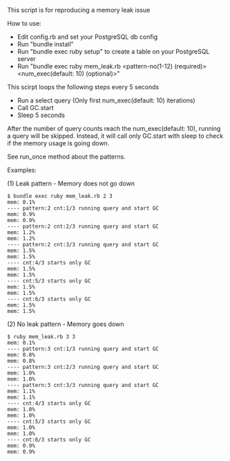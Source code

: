 This script is for reproducing a memory leak issue

How to use:
  - Edit config.rb and set your PostgreSQL db config
  - Run "bundle install"
  - Run "bundle exec ruby setup" to create a table on your PostgreSQL server
  - Run "bundle exec ruby mem_leak.rb <pattern-no(1-12) (required)> <num_exec(default: 10) (optional)>"

This scirpt loops the following steps every 5 seconds
- Run a select query (Only first num_exec(default: 10) iterations)
- Call GC.start
- Sleep 5 seconds

After the number of query counts reach the num_exec(default: 10), running a query will be skipped.
Instead, it will call only GC.start with sleep to check if the memory usage is going down.

See run_once method about the patterns.

Examples:

(1) Leak pattern - Memory does not go down
```
$ bundle exec ruby mem_leak.rb 2 3
mem: 0.1%
---- pattern:2 cnt:1/3 running query and start GC
mem: 0.9%
mem: 0.9%
---- pattern:2 cnt:2/3 running query and start GC
mem: 1.2%
mem: 1.2%
---- pattern:2 cnt:3/3 running query and start GC
mem: 1.5%
mem: 1.5%
---- cnt:4/3 starts only GC
mem: 1.5%
mem: 1.5%
---- cnt:5/3 starts only GC
mem: 1.5%
mem: 1.5%
---- cnt:6/3 starts only GC
mem: 1.5%
mem: 1.5%
```

(2) No leak pattern - Memory goes down
```
$ ruby mem_leak.rb 3 3
mem: 0.1%
---- pattern:3 cnt:1/3 running query and start GC
mem: 0.8%
mem: 0.8%
---- pattern:3 cnt:2/3 running query and start GC
mem: 1.0%
mem: 1.0%
---- pattern:3 cnt:3/3 running query and start GC
mem: 1.1%
mem: 1.1%
---- cnt:4/3 starts only GC
mem: 1.0%
mem: 1.0%
---- cnt:5/3 starts only GC
mem: 1.0%
mem: 1.0%
---- cnt:6/3 starts only GC
mem: 0.9%
mem: 0.9%
```
